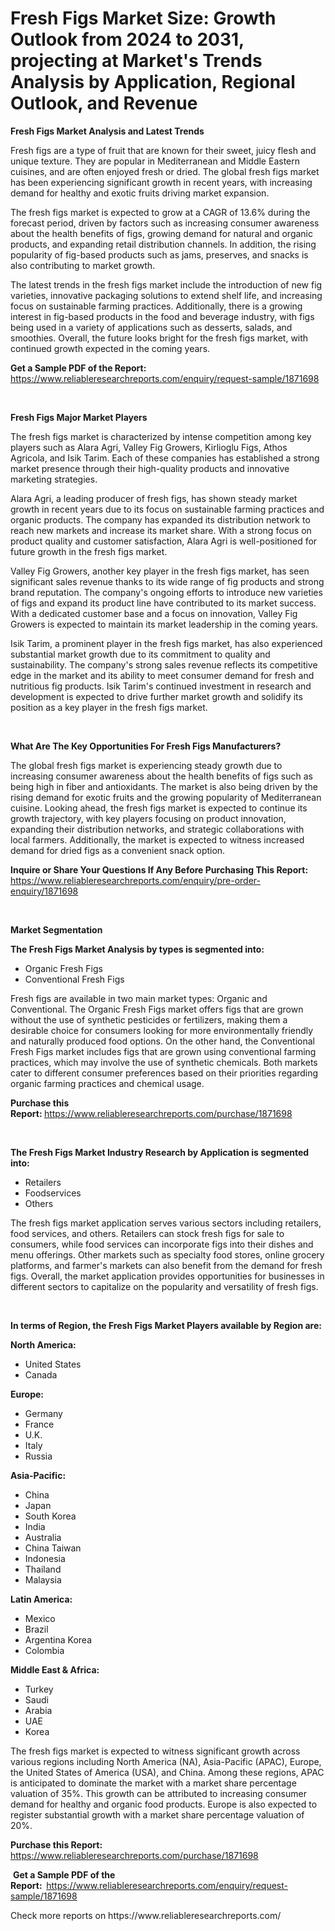 <p><h1>Fresh Figs Market Size: Growth Outlook from 2024 to 2031, projecting at Market's Trends Analysis by Application, Regional Outlook, and Revenue</h1></p><p><strong>Fresh Figs Market Analysis and Latest Trends</strong></p>
<p><p>Fresh figs are a type of fruit that are known for their sweet, juicy flesh and unique texture. They are popular in Mediterranean and Middle Eastern cuisines, and are often enjoyed fresh or dried. The global fresh figs market has been experiencing significant growth in recent years, with increasing demand for healthy and exotic fruits driving market expansion.</p><p>The fresh figs market is expected to grow at a CAGR of 13.6% during the forecast period, driven by factors such as increasing consumer awareness about the health benefits of figs, growing demand for natural and organic products, and expanding retail distribution channels. In addition, the rising popularity of fig-based products such as jams, preserves, and snacks is also contributing to market growth.</p><p>The latest trends in the fresh figs market include the introduction of new fig varieties, innovative packaging solutions to extend shelf life, and increasing focus on sustainable farming practices. Additionally, there is a growing interest in fig-based products in the food and beverage industry, with figs being used in a variety of applications such as desserts, salads, and smoothies. Overall, the future looks bright for the fresh figs market, with continued growth expected in the coming years.</p></p>
<p><strong>Get a Sample PDF of the Report:&nbsp;</strong> <a href="https://www.reliableresearchreports.com/enquiry/request-sample/1871698">https://www.reliableresearchreports.com/enquiry/request-sample/1871698</a></p>
<p>&nbsp;</p>
<p><strong>Fresh Figs Major Market Players</strong></p>
<p><p>The fresh figs market is characterized by intense competition among key players such as Alara Agri, Valley Fig Growers, Kirlioglu Figs, Athos Agricola, and Isik Tarim. Each of these companies has established a strong market presence through their high-quality products and innovative marketing strategies.</p><p>Alara Agri, a leading producer of fresh figs, has shown steady market growth in recent years due to its focus on sustainable farming practices and organic products. The company has expanded its distribution network to reach new markets and increase its market share. With a strong focus on product quality and customer satisfaction, Alara Agri is well-positioned for future growth in the fresh figs market.</p><p>Valley Fig Growers, another key player in the fresh figs market, has seen significant sales revenue thanks to its wide range of fig products and strong brand reputation. The company's ongoing efforts to introduce new varieties of figs and expand its product line have contributed to its market success. With a dedicated customer base and a focus on innovation, Valley Fig Growers is expected to maintain its market leadership in the coming years.</p><p>Isik Tarim, a prominent player in the fresh figs market, has also experienced substantial market growth due to its commitment to quality and sustainability. The company's strong sales revenue reflects its competitive edge in the market and its ability to meet consumer demand for fresh and nutritious fig products. Isik Tarim's continued investment in research and development is expected to drive further market growth and solidify its position as a key player in the fresh figs market.</p></p>
<p>&nbsp;</p>
<p><strong>What Are The Key Opportunities For Fresh Figs Manufacturers?</strong></p>
<p><p>The global fresh figs market is experiencing steady growth due to increasing consumer awareness about the health benefits of figs such as being high in fiber and antioxidants. The market is also being driven by the rising demand for exotic fruits and the growing popularity of Mediterranean cuisine. Looking ahead, the fresh figs market is expected to continue its growth trajectory, with key players focusing on product innovation, expanding their distribution networks, and strategic collaborations with local farmers. Additionally, the market is expected to witness increased demand for dried figs as a convenient snack option.</p></p>
<p><strong>Inquire or Share Your Questions If Any Before Purchasing This Report:</strong> <a href="https://www.reliableresearchreports.com/enquiry/pre-order-enquiry/1871698">https://www.reliableresearchreports.com/enquiry/pre-order-enquiry/1871698</a></p>
<p>&nbsp;</p>
<p><strong>Market Segmentation</strong></p>
<p><strong>The Fresh Figs Market Analysis by types is segmented into:</strong></p>
<p><ul><li>Organic Fresh Figs</li><li>Conventional Fresh Figs</li></ul></p>
<p><p>Fresh figs are available in two main market types: Organic and Conventional. The Organic Fresh Figs market offers figs that are grown without the use of synthetic pesticides or fertilizers, making them a desirable choice for consumers looking for more environmentally friendly and naturally produced food options. On the other hand, the Conventional Fresh Figs market includes figs that are grown using conventional farming practices, which may involve the use of synthetic chemicals. Both markets cater to different consumer preferences based on their priorities regarding organic farming practices and chemical usage.</p></p>
<p><strong>Purchase this Report:&nbsp;</strong><a href="https://www.reliableresearchreports.com/purchase/1871698">https://www.reliableresearchreports.com/purchase/1871698</a></p>
<p>&nbsp;</p>
<p><strong>The Fresh Figs Market Industry Research by Application is segmented into:</strong></p>
<p><ul><li>Retailers</li><li>Foodservices</li><li>Others</li></ul></p>
<p><p>The fresh figs market application serves various sectors including retailers, food services, and others. Retailers can stock fresh figs for sale to consumers, while food services can incorporate figs into their dishes and menu offerings. Other markets such as specialty food stores, online grocery platforms, and farmer's markets can also benefit from the demand for fresh figs. Overall, the market application provides opportunities for businesses in different sectors to capitalize on the popularity and versatility of fresh figs.</p></p>
<p>&nbsp;</p>
<p><strong>In terms of Region, the Fresh Figs Market Players available by Region are:</strong></p>
<p>
    <p> <strong> North America: </strong>
        <ul>
            <li>United States</li>
            <li>Canada</li>
        </ul>
        </p> 
    <p> <strong> Europe: </strong>
        <ul>
            <li>Germany</li>
            <li>France</li>
            <li>U.K.</li>
            <li>Italy</li>
            <li>Russia</li>
        </ul>
        </p> 
    <p> <strong> Asia-Pacific: </strong>
        <ul>
            <li>China</li>
            <li>Japan</li>
            <li>South Korea</li>
            <li>India</li>
            <li>Australia</li>
            <li>China Taiwan</li>
            <li>Indonesia</li>
            <li>Thailand</li>
            <li>Malaysia</li>
        </ul>
        </p> 
    <p> <strong> Latin America: </strong>
        <ul>
            <li>Mexico</li>
            <li>Brazil</li>
            <li>Argentina Korea</li>
            <li>Colombia</li>
        </ul>
        </p> 
    <p> <strong> Middle East & Africa: </strong>
        <ul>
            <li>Turkey</li>
            <li>Saudi</li>
            <li>Arabia</li>
            <li>UAE</li>
            <li>Korea</li>
        </ul>
    </p>
    </p>
<p><p>The fresh figs market is expected to witness significant growth across various regions including North America (NA), Asia-Pacific (APAC), Europe, the United States of America (USA), and China. Among these regions, APAC is anticipated to dominate the market with a market share percentage valuation of 35%. This growth can be attributed to increasing consumer demand for healthy and organic food products. Europe is also expected to register substantial growth with a market share percentage valuation of 20%.</p></p>
<p><strong>Purchase this Report: </strong><a href="https://www.reliableresearchreports.com/purchase/1871698">https://www.reliableresearchreports.com/purchase/1871698</a></p>
<p>&nbsp;<strong>Get a Sample PDF of the Report:&nbsp;&nbsp;</strong><a href="https://www.reliableresearchreports.com/enquiry/request-sample/1871698">https://www.reliableresearchreports.com/enquiry/request-sample/1871698</a></p>
<p><strong></strong></p>
<p>Check more reports on https://www.reliableresearchreports.com/</p>